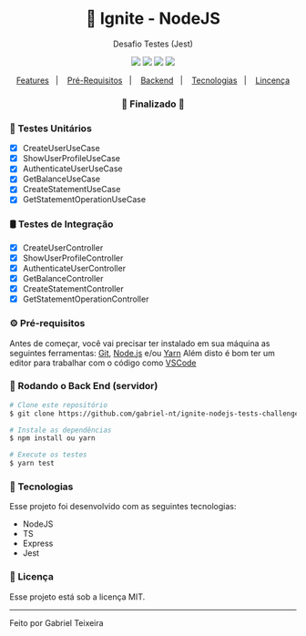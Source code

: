 <h1 align="center">
    🚀 Ignite - NodeJS
</h1>
<p align="center">Desafio Testes (Jest)</p>

<p align="center">
  <img src="https://img.shields.io/badge/node-14.15.4-green"/>
  <img src="https://img.shields.io/badge/score-10.00-important" />
  <img src="https://img.shields.io/badge/last%20commit-september-blue" />
  <img src="https://img.shields.io/badge/license-MIT-success"/>
</p>

<p align="center">
  <a href="#-testes-unitários">Features</a>&nbsp;&nbsp;&nbsp;|&nbsp;&nbsp;&nbsp;
  <a href="#-pré-requisitos">Pré-Requisitos</a>&nbsp;&nbsp;&nbsp;|&nbsp;&nbsp;&nbsp;
  <a href="#-rodando-o-back-end-servidor">Backend</a>&nbsp;&nbsp;&nbsp;|&nbsp;&nbsp;&nbsp;
  <a href="#-tecnologias">Tecnologias</a>&nbsp;&nbsp;&nbsp;|&nbsp;&nbsp;&nbsp;
  <a href="#-licença">Lincença</a>
</p>

<h3 align="center"> 
🚧  Finalizado  🚧
</h3>

### 📎 Testes Unitários

- [x] CreateUserUseCase
- [x] ShowUserProfileUseCase
- [x] AuthenticateUserUseCase
- [x] GetBalanceUseCase
- [x] CreateStatementUseCase
- [x] GetStatementOperationUseCase

### 🛢 Testes de Integração
- [x] CreateUserController
- [x] ShowUserProfileController
- [x] AuthenticateUserController
- [x] GetBalanceController
- [x] CreateStatementController
- [x] GetStatementOperationController

### ⚙ Pré-requisitos

Antes de começar, você vai precisar ter instalado em sua máquina as seguintes ferramentas:
[Git](https://git-scm.com), [Node.js](https://nodejs.org/en/) e/ou [Yarn](https://https://yarnpkg.com/) 
Além disto é bom ter um editor para trabalhar com o código como [VSCode](https://code.visualstudio.com/)

### 🎲 Rodando o Back End (servidor)

```bash
# Clone este repositório
$ git clone https://github.com/gabriel-nt/ignite-nodejs-tests-challenge

# Instale as dependências
$ npm install ou yarn

# Execute os testes
$ yarn test

```

### :rocket: Tecnologias

Esse projeto foi desenvolvido com as seguintes tecnologias:

- NodeJS
- TS
- Express
- Jest

### :memo: Licença

Esse projeto está sob a licença MIT.

<hr/>

Feito por Gabriel Teixeira
